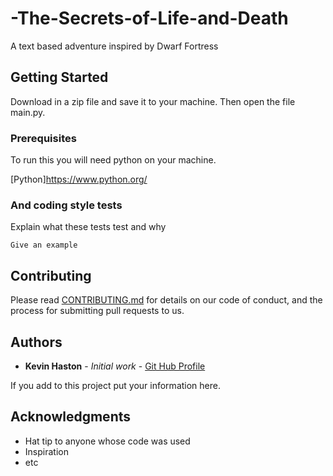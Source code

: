 # -The-Secrets-of-Life-and-Death
A text based adventure inspired by Dwarf Fortress

## Getting Started

Download in a zip file and save it to your machine. Then open the file main.py.

### Prerequisites

To run this you will need python on your machine.

[Python]https://www.python.org/


### And coding style tests

Explain what these tests test and why

```
Give an example
```

## Contributing

Please read [CONTRIBUTING.md](https://gist.github.com/PurpleBooth/b24679402957c63ec426) for details on our code of conduct, and the process for submitting pull requests to us.

## Authors

* **Kevin Haston** - *Initial work* - [Git Hub Profile](https://github.com/khaston10)

If you add to this project put your information here.

## Acknowledgments

* Hat tip to anyone whose code was used
* Inspiration
* etc
